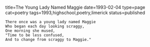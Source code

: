 title=The Young Lady Named Maggie
date=1993-02-04
type=page
cat=poetry
tags=1993,highschool,poetry,limerick
status=published
~~~~~~
There once was a young lady named Maggie
Who began each day looking scraggy,
One morning she mused,
"Time to be less confused,
And to change from scraggy to Maggie."
